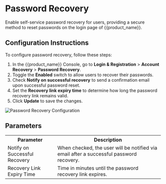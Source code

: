 # Password Recovery

Enable self-service password recovery for users, providing a secure method to reset passwords on the login page of {{product_name}}.

## Configuration Instructions

To configure password recovery, follow these steps:

1. In the {{product_name}} Console, go to **Login & Registration** > **Account Recovery** > **Password Recovery**.
2. Toggle the **Enabled** switch to allow users to recover their passwords.
3. Check **Notify on successful recovery** to send a confirmation email upon successful password reset.
4. Set the **Recovery link expiry time** to determine how long the password recovery link remains valid.
5. Click **Update** to save the changes.

![Password Recovery Configuration]({{base_path}}/assets/img/guides/account-configurations/password-recovery.png)

## Parameters

<table>
  <tr>
    <th>Parameter</th>
    <th>Description</th>
  </tr>
  <tr>
    <td>Notify on Successful Recovery</td>
    <td>When checked, the user will be notified via email after a successful password recovery.</td>
  </tr>
  <tr>
    <td>Recovery Link Expiry Time</td>
    <td>Time in minutes until the password recovery link expires.</td>
  </tr>
</table>
